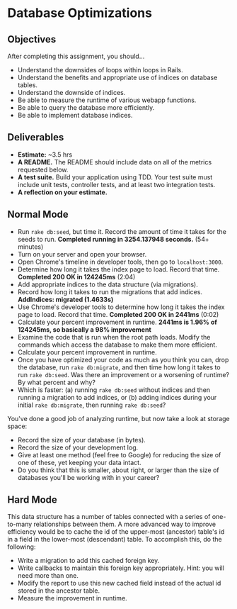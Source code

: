 # Database Optimizations

## Objectives

After completing this assignment, you should...

* Understand the downsides of loops within loops in Rails.
* Understand the benefits and appropriate use of indices on database tables.
* Understand the downside of indices.
* Be able to measure the runtime of various webapp functions.
* Be able to query the database more efficiently.
* Be able to implement database indices.

## Deliverables

* **Estimate:**  ~3.5 hrs
* **A README.** The README should include data on all of the metrics requested below.
* **A test suite.** Build your application using TDD.  Your test suite must include unit tests, controller tests, and at least two integration tests.
* **A reflection on your estimate.**

## Normal Mode

* Run `rake db:seed`, but time it.  Record the amount of time it takes for the seeds to run. **Completed running in 3254.137948 seconds.** (54+ minutes)
* Turn on your server and open your browser.
* Open Chrome's timeline in developer tools, then go to `localhost:3000`.
* Determine how long it takes the index page to load.  Record that time. **Completed 200 OK in 124245ms** (2:04)
* Add appropriate indices to the data structure (via migrations).
* Record how long it takes to run the migrations that add indices. **AddIndices: migrated (1.4633s)**
* Use Chrome's developer tools to determine how long it takes the index page to load.  Record that time. **Completed 200 OK in 2441ms** (0:02)
* Calculate your percent improvement in runtime. **2441ms is 1.96% of 124245ms, so basically a 98% improvement**
* Examine the code that is run when the root path loads.  Modify the commands which access the database to make them more efficient.
* Calculate your percent improvement in runtime.
* Once you have optimized your code as much as you think you can, drop the database, run `rake db:migrate`, and then time how long it takes to run `rake db:seed`.  Was there an improvement or a worsening of runtime?  By what percent and why?
* Which is faster: (a) running `rake db:seed` without indices and then running a migration to add indices, or (b) adding indices during your initial `rake db:migrate`, then running `rake db:seed`?

You've done a good job of analyzing runtime, but now take a look at storage space:

* Record the size of your database (in bytes).
* Record the size of your development log.
* Give at least one method (feel free to Google) for reducing the size of one of these, yet keeping your data intact.
* Do you think that this is smaller, about right, or larger than the size of databases you'll be working with in your career?

## Hard Mode

This data structure has a number of tables connected with a series of one-to-many relationships between them.  A more advanced way to improve efficiency would be to cache the id of the upper-most (ancestor) table's id in a field in the lower-most (descendant) table.  To accomplish this, do the following:

* Write a migration to add this cached foreign key.
* Write callbacks to maintain this foreign key appropriately.  Hint: you will need more than one.
* Modify the report to use this new cached field instead of the actual id stored in the ancestor table.
* Measure the improvement in runtime.
